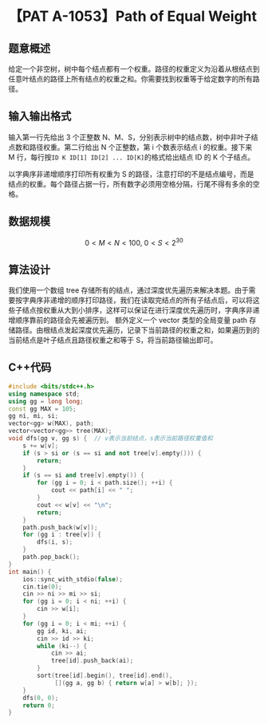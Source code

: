# 【PAT A-1053】Path of Equal Weight

## 题意概述

给定一个非空树，树中每个结点都有一个权重。路径的权重定义为沿着从根结点到任意叶结点的路径上所有结点的权重之和。你需要找到权重等于给定数字的所有路径。

## 输入输出格式

输入第一行先给出 3 个正整数 N、M、S，分别表示树中的结点数，树中非叶子结点数和路径权重。第二行给出 N 个正整数，第 i 个数表示结点 i 的权重。接下来 M 行，每行按`ID K ID[1] ID[2] ... ID[K]`的格式给出结点 ID 的 K 个子结点。

以字典序非递增顺序打印所有权重为 S 的路径，注意打印的不是结点编号，而是结点的权重。每个路径占据一行，所有数字必须用空格分隔，行尾不得有多余的空格。

## 数据规模

$$0<M<N<100,\ 0<S<2^{30}$$

## 算法设计

我们使用一个数组 tree 存储所有的结点，通过深度优先遍历来解决本题。由于需要按字典序非递增的顺序打印路径，我们在读取完结点的所有子结点后，可以将这些子结点按权重从大到小排序，这样可以保证在进行深度优先遍历时，字典序非递增顺序靠前的路径会先被遍历到。
额外定义一个 vector 类型的全局变量 path 存储路径。由根结点发起深度优先遍历，记录下当前路径的权重之和，如果遍历到的当前结点是叶子结点且路径权重之和等于 S，将当前路径输出即可。

## C++代码

```cpp
#include <bits/stdc++.h>
using namespace std;
using gg = long long;
const gg MAX = 105;
gg ni, mi, si;
vector<gg> w(MAX), path;
vector<vector<gg>> tree(MAX);
void dfs(gg v, gg s) {  // v表示当前结点，s表示当前路径权重值和
    s += w[v];
    if (s > si or (s == si and not tree[v].empty())) {
        return;
    }
    if (s == si and tree[v].empty()) {
        for (gg i = 0; i < path.size(); ++i) {
            cout << path[i] << " ";
        }
        cout << w[v] << "\n";
        return;
    }
    path.push_back(w[v]);
    for (gg i : tree[v]) {
        dfs(i, s);
    }
    path.pop_back();
}
int main() {
    ios::sync_with_stdio(false);
    cin.tie(0);
    cin >> ni >> mi >> si;
    for (gg i = 0; i < ni; ++i) {
        cin >> w[i];
    }
    for (gg i = 0; i < mi; ++i) {
        gg id, ki, ai;
        cin >> id >> ki;
        while (ki--) {
            cin >> ai;
            tree[id].push_back(ai);
        }
        sort(tree[id].begin(), tree[id].end(),
             [](gg a, gg b) { return w[a] > w[b]; });
    }
    dfs(0, 0);
    return 0;
}
```
